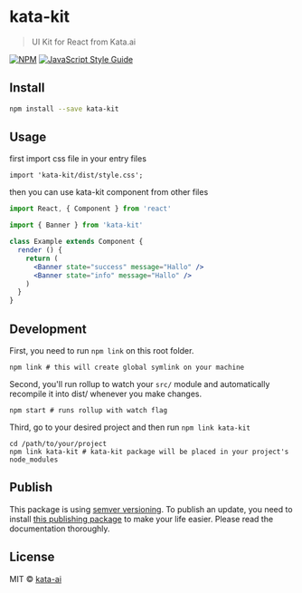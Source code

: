 # kata-kit

> UI Kit for React from Kata.ai

[![NPM](https://img.shields.io/npm/v/kata-kit.svg)](https://www.npmjs.com/package/kata-kit) [![JavaScript Style Guide](https://img.shields.io/badge/code_style-standard-brightgreen.svg)](https://standardjs.com)

## Install

```bash
npm install --save kata-kit
```

## Usage

first import css file in your entry files
```
import 'kata-kit/dist/style.css';
```

then you can use kata-kit component from other files
```jsx
import React, { Component } from 'react'

import { Banner } from 'kata-kit'

class Example extends Component {
  render () {
    return (
      <Banner state="success" message="Hallo" />
      <Banner state="info" message="Hallo" />
    )
  }
}
```

## Development

First, you need to run `npm link` on this root folder.

```
npm link # this will create global symlink on your machine
```

Second, you'll run rollup to watch your `src/` module and automatically recompile it into dist/ whenever you make changes.

```
npm start # runs rollup with watch flag
```

Third, go to your desired project and then run `npm link kata-kit`

```
cd /path/to/your/project
npm link kata-kit # kata-kit package will be placed in your project's node_modules
```

## Publish

This package is using [semver versioning](https://semver.org/). To publish an update, you need to install [this publishing package](https://github.com/sindresorhus/np) to make your life easier. Please read the documentation thoroughly.

## License

MIT © [kata-ai](https://github.com/kata-ai)
